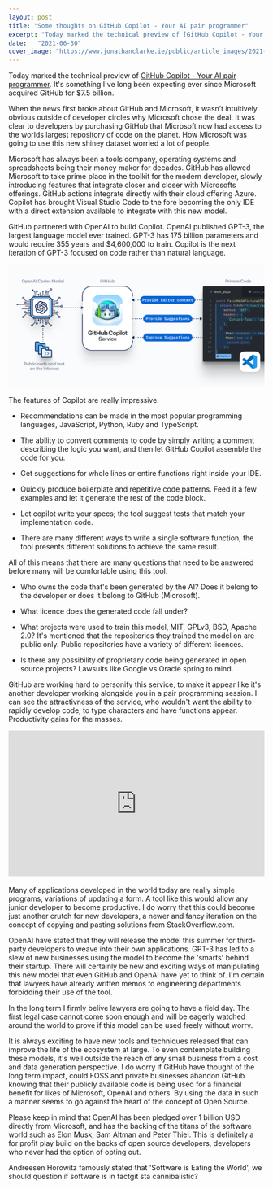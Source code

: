 ```yaml
---
layout: post
title: "Some thoughts on GitHub Copilot - Your AI pair programmer"
excerpt: "Today marked the technical preview of [GitHub Copilot - Your AI pair programmer](https://copilot.github.com/).  It's something I've long been expecting ever since Microsoft acquired GitHub for $7.5 billion."
date:   "2021-06-30"
cover_image: "https://www.jonathanclarke.ie/public/article_images/2021-06-30-copilot/how-it-works.png"
---
```


Today marked the technical preview of [GitHub Copilot - Your AI pair programmer](https://copilot.github.com/).  It's something I've long been expecting ever since Microsoft acquired GitHub for $7.5 billion.

When the news first broke about GitHub and Microsoft, it wasn’t intuitively obvious outside of developer circles why Microsoft chose the deal. It was clear to developers by purchasing GitHub that Microsoft now had access to the worlds largest repository of code on the planet.  How Microsoft was going to use this new shiney dataset worried a lot of people. 

Microsoft has always been a tools company, operating systems and spreadsheets being their money maker for decades.  GitHub has allowed Microsoft to take prime place in the toolkit for the modern developer, slowly introducing features that integrate closer and closer with Microsofts offerings.  GitHub actions integrate directly with their cloud offering Azure.  Copilot has brought Visual Studio Code to the fore becoming the only IDE with a direct extension available to integrate with this new model. 

GitHub partnered with OpenAI to build Copilot.  OpenAI published GPT-3, the largest language model ever trained. GPT-3 has 175 billion parameters and would require 355 years and $4,600,000 to train.  Copilot is the next iteration of GPT-3 focused on code rather than natural language.

![How Co-pilot works](/public/article_images/2021-06-30-copilot/how-it-works.png)

The features of Copilot are really impressive.

* Recommendations can be made in the most popular programming languages, JavaScript, Python, Ruby and TypeScript.

* The ability to convert comments to code by simply writing a comment describing the logic you want, and then let GitHub Copilot assemble the code for you.

* Get suggestions for whole lines or entire functions right inside your IDE.

* Quickly produce boilerplate and repetitive code patterns. Feed it a few examples and let it generate the rest of the code block. 

* Let copilot write your specs; the tool suggest tests that match your implementation code.

* There are many different ways to write a single software function, the tool presents different solutions to achieve the same result. 


All of this means that there are many questions that need to be answered before many will be comfortable using this tool.

* Who owns the code that's been generated by the AI? Does it belong to the developer or does it belong to GitHub (Microsoft).

* What licence does the generated code fall under?

* What projects were used to train this model, MIT, GPLv3, BSD, Apache 2.0? It's mentioned that the repositories they trained the model on are public only. Public repositories have a variety of different licences. 

* Is there any possibility of proprietary code being generated in open source projects?  Lawsuits like Google vs Oracle spring to mind. 


GitHub are working hard to personify this service, to make it appear like it's another developer working alongside you in a pair programming session.  I can see the attractivness of the service, who wouldn't want the ability to rapidly develop code, to type characters and have functions appear. Productivity gains for the masses. 
<iframe src="https://giphy.com/embed/PiQejEf31116URju4V" width="100%" height="288" frameBorder="0" class="giphy-embed" allowFullScreen></iframe><p><a href="https://giphy.com/gifs/memecandy-PiQejEf31116URju4V"></a></p>

Many of applications developed in the world today are really simple programs, variations of updating a form.  A tool like this would allow any junior developer to become productive.  I do worry that this could become just another crutch for new developers, a newer and fancy iteration on the concept of copying and pasting solutions from StackOverflow.com.

OpenAI have stated that they will release the model this summer for third-party developers to weave into their own applications.  GPT-3 has led to a slew of new businesses using the model to become the 'smarts' behind their startup.  There will certainly be new and exciting ways of manipulating this new model that even GitHub and OpenAI have yet to think of.  I'm certain that lawyers have already written memos to engineering departments forbidding their use of the tool.

In the long term I firmly belive lawyers are going to have a field day.  The first legal case cannot come soon enough and will be eagerly watched around the world to prove if this model can be used freely without worry.

It is always exciting to have new tools and techniques released that can improve the life of the ecosystem at large.  To even contemplate building these models, it's well outside the reach of any small business from a cost and data generation perspective.  I do worry if GitHub have thought of the long term impact, could FOSS and private businesses abandon GitHub knowing that their publicly available code is being used for a financial benefit for likes of Microsoft, OpenAI and others.  By using the data in such a manner seems to go against the heart of the concept of Open Source.

Please keep in mind that OpenAI has been pledged over 1 billion USD directly from Microsoft, and has the backing of the titans of the software world such as Elon Musk, Sam Altman and Peter Thiel.  This is definitely a for profit play build on the backs of open source developers, developers who never had the option of opting out.

Andreesen Horowitz famously stated that 'Software is Eating the World', we should question if software is in factgit sta cannibalistic?
